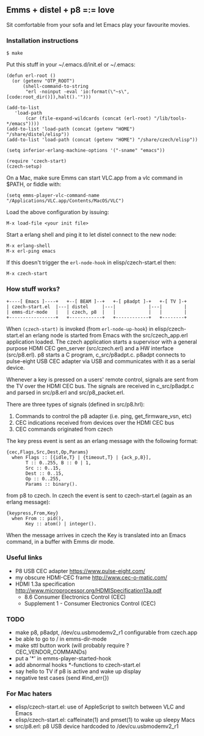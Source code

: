 ## Emms + distel + p8 =:= love

Sit comfortable from your sofa and let Emacs play your favourite movies.

### Installation instructions

```
$ make
```
Put this stuff in your ~/.emacs.d/init.el or ~/.emacs:
```
(defun erl-root ()
  (or (getenv "OTP_ROOT")
      (shell-command-to-string
       "erl -noinput -eval 'io:format(\"~s\",[code:root_dir()]),halt().'")))

(add-to-list
   'load-path
       (car (file-expand-wildcards (concat (erl-root) "/lib/tools-*/emacs"))))
(add-to-list 'load-path (concat (getenv "HOME") "/share/distel/elisp"))
(add-to-list 'load-path (concat (getenv "HOME") "/share/czech/elisp"))

(setq inferior-erlang-machine-options '("-sname" "emacs"))

(require 'czech-start)
(czech-setup)
```
On a Mac, make sure Emms can start VLC.app from a vlc command in $PATH,
or fiddle with:
```
(setq emms-player-vlc-command-name "/Applications/VLC.app/Contents/MacOS/VLC")
```
Load the above configuration by issuing:
```
M-x load-file <your init file>
```
Start a erlang shell and ping it to let distel connect to the new node:
```
M-x erlang-shell
M-x erl-ping emacs
```
If this doesn't trigger the `erl-node-hook` in elisp/czech-start.el then:
```
M-x czech-start
```

### How stuff works?

    +----[ Emacs ]----+   +--[ BEAM ]--+   +-[ p8adpt ]-+   +-[ TV ]-+
    | czech-start.el  |---| distel     |---|            |---|        |
    | emms-dir-mode   |   | czech, p8  |   |            |   |        |
    +-----------------+   +------------+   +------------+   +--------+

When `(czech-start)` is invoked (from `erl-node-up-hook`) in
elisp/czech-start.el an erlang node is started from Emacs with the
src/czech_app.erl application loaded. The czech application starts a
supervisor with a general purpose HDMI CEC gen_server (src/czech.erl)
and a HW interface (src/p8.erl). p8 starts a C program,
c_src/p8adpt.c. p8adpt connects to pulse-eight USB CEC adapter via USB
and communicates with it as a serial device.

Whenever a key is pressed on a users' remote control, signals are sent
from the TV over the HDMI CEC bus. The signals are received in
c_src/p8adpt.c and parsed in src/p8.erl and src/p8_packet.erl.

There are three types of signals (defined in src/p8.hrl):
1. Commands to control the p8 adapter (i.e. ping, get_firmware_vsn, etc)
2. CEC indications received from devices over the HDMI CEC bus
3. CEC commands originated from czech

The key press event is sent as an erlang message with the following
format:

    {cec,Flags,Src,Dest,Op,Params}
      when Flags :: [{idle,T} | {timeout,T} | {ack_p,B}],
           T :: 0..255, B :: 0 | 1,
           Src :: 0..15,
           Dest :: 0..15,
           Op :: 0..255,
           Params :: binary().

from p8 to czech. In czech the event is sent to czech-start.el (again
as an erlang message):

    {keypress,From,Key}
      when From :: pid(),
           Key :: atom() | integer().

When the message arrives in czech the Key is translated into an Emacs
command, in a buffer with Emms dir mode.

### Useful links

* P8 USB CEC adapter https://www.pulse-eight.com/
* my obscure HDMI-CEC frame http://www.cec-o-matic.com/
* HDMI 1.3a specification http://www.microprocessor.org/HDMISpecification13a.pdf
  * 8.6 Consumer Electronics Control (CEC)
  * Supplement 1 - Consumer Electronics Control (CEC)

### TODO

* make p8, p8adpt, /dev/cu.usbmodemv2_r1 configurable from czech.app
* be able to go to / in emms-dir-mode
* make sttl button work (will probably require ?CEC_VENDOR_COMMANDs)
* put a '*' in emms-player-started-hook
* add abnormal hooks *-functions to czech-start.el
* say hello to TV if p8 is active and wake up display
* negative test cases (send #ind_err{})

### For Mac haters

* elisp/czech-start.el: use of AppleScript to switch between VLC and Emacs
* elisp/czech-start.el: caffeinate(1) and pmset(1) to wake up sleepy Macs
* src/p8.erl: p8 USB device hardcoded to /dev/cu.usbmodemv2_r1
